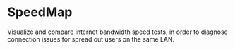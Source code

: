 # SpeedMap
Visualize and compare internet bandwidth speed tests, in order to diagnose connection issues for spread out users on the same LAN.

